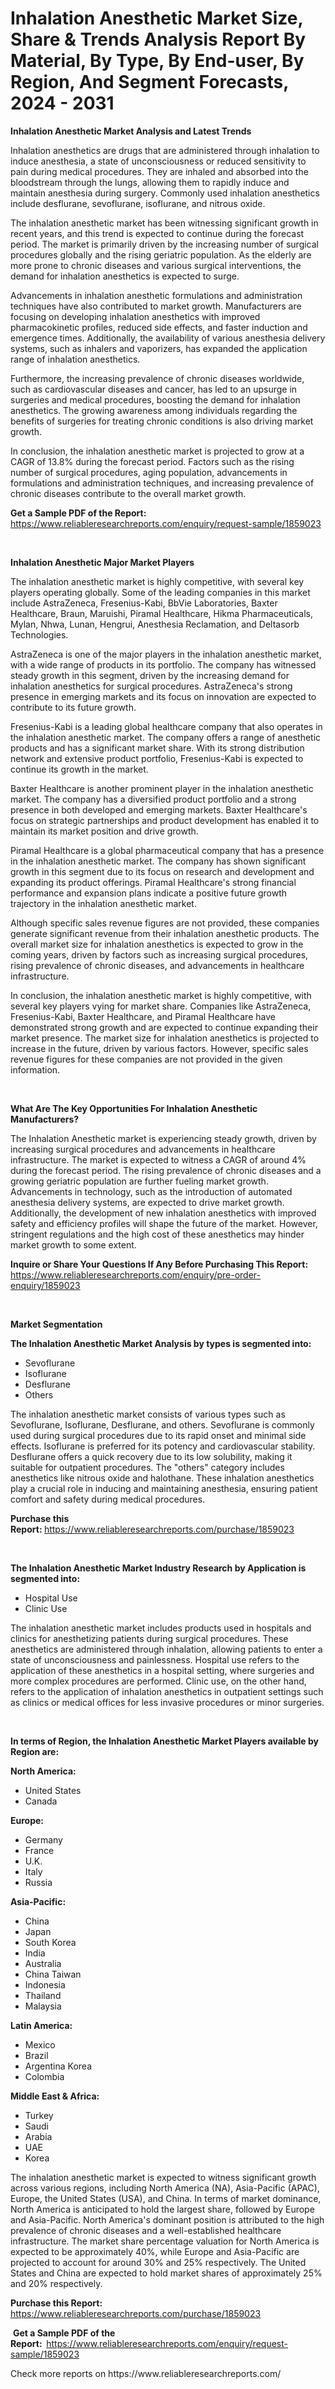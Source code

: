 <p><h1>Inhalation Anesthetic Market Size, Share & Trends Analysis Report By Material, By Type, By End-user, By Region, And Segment Forecasts, 2024 - 2031</h1></p><p><strong>Inhalation Anesthetic Market Analysis and Latest Trends</strong></p>
<p><p>Inhalation anesthetics are drugs that are administered through inhalation to induce anesthesia, a state of unconsciousness or reduced sensitivity to pain during medical procedures. They are inhaled and absorbed into the bloodstream through the lungs, allowing them to rapidly induce and maintain anesthesia during surgery. Commonly used inhalation anesthetics include desflurane, sevoflurane, isoflurane, and nitrous oxide.</p><p>The inhalation anesthetic market has been witnessing significant growth in recent years, and this trend is expected to continue during the forecast period. The market is primarily driven by the increasing number of surgical procedures globally and the rising geriatric population. As the elderly are more prone to chronic diseases and various surgical interventions, the demand for inhalation anesthetics is expected to surge.</p><p>Advancements in inhalation anesthetic formulations and administration techniques have also contributed to market growth. Manufacturers are focusing on developing inhalation anesthetics with improved pharmacokinetic profiles, reduced side effects, and faster induction and emergence times. Additionally, the availability of various anesthesia delivery systems, such as inhalers and vaporizers, has expanded the application range of inhalation anesthetics.</p><p>Furthermore, the increasing prevalence of chronic diseases worldwide, such as cardiovascular diseases and cancer, has led to an upsurge in surgeries and medical procedures, boosting the demand for inhalation anesthetics. The growing awareness among individuals regarding the benefits of surgeries for treating chronic conditions is also driving market growth.</p><p>In conclusion, the inhalation anesthetic market is projected to grow at a CAGR of 13.8% during the forecast period. Factors such as the rising number of surgical procedures, aging population, advancements in formulations and administration techniques, and increasing prevalence of chronic diseases contribute to the overall market growth.</p></p>
<p><strong>Get a Sample PDF of the Report:&nbsp;</strong> <a href="https://www.reliableresearchreports.com/enquiry/request-sample/1859023">https://www.reliableresearchreports.com/enquiry/request-sample/1859023</a></p>
<p>&nbsp;</p>
<p><strong>Inhalation Anesthetic Major Market Players</strong></p>
<p><p>The inhalation anesthetic market is highly competitive, with several key players operating globally. Some of the leading companies in this market include AstraZeneca, Fresenius-Kabi, BbVie Laboratories, Baxter Healthcare, Braun, Maruishi, Piramal Healthcare, Hikma Pharmaceuticals, Mylan, Nhwa, Lunan, Hengrui, Anesthesia Reclamation, and Deltasorb Technologies.</p><p>AstraZeneca is one of the major players in the inhalation anesthetic market, with a wide range of products in its portfolio. The company has witnessed steady growth in this segment, driven by the increasing demand for inhalation anesthetics for surgical procedures. AstraZeneca's strong presence in emerging markets and its focus on innovation are expected to contribute to its future growth.</p><p>Fresenius-Kabi is a leading global healthcare company that also operates in the inhalation anesthetic market. The company offers a range of anesthetic products and has a significant market share. With its strong distribution network and extensive product portfolio, Fresenius-Kabi is expected to continue its growth in the market.</p><p>Baxter Healthcare is another prominent player in the inhalation anesthetic market. The company has a diversified product portfolio and a strong presence in both developed and emerging markets. Baxter Healthcare's focus on strategic partnerships and product development has enabled it to maintain its market position and drive growth.</p><p>Piramal Healthcare is a global pharmaceutical company that has a presence in the inhalation anesthetic market. The company has shown significant growth in this segment due to its focus on research and development and expanding its product offerings. Piramal Healthcare's strong financial performance and expansion plans indicate a positive future growth trajectory in the inhalation anesthetic market.</p><p>Although specific sales revenue figures are not provided, these companies generate significant revenue from their inhalation anesthetic products. The overall market size for inhalation anesthetics is expected to grow in the coming years, driven by factors such as increasing surgical procedures, rising prevalence of chronic diseases, and advancements in healthcare infrastructure.</p><p>In conclusion, the inhalation anesthetic market is highly competitive, with several key players vying for market share. Companies like AstraZeneca, Fresenius-Kabi, Baxter Healthcare, and Piramal Healthcare have demonstrated strong growth and are expected to continue expanding their market presence. The market size for inhalation anesthetics is projected to increase in the future, driven by various factors. However, specific sales revenue figures for these companies are not provided in the given information.</p></p>
<p>&nbsp;</p>
<p><strong>What Are The Key Opportunities For Inhalation Anesthetic Manufacturers?</strong></p>
<p><p>The Inhalation Anesthetic market is experiencing steady growth, driven by increasing surgical procedures and advancements in healthcare infrastructure. The market is expected to witness a CAGR of around 4% during the forecast period. The rising prevalence of chronic diseases and a growing geriatric population are further fueling market growth. Advancements in technology, such as the introduction of automated anesthesia delivery systems, are expected to drive market growth. Additionally, the development of new inhalation anesthetics with improved safety and efficiency profiles will shape the future of the market. However, stringent regulations and the high cost of these anesthetics may hinder market growth to some extent.</p></p>
<p><strong>Inquire or Share Your Questions If Any Before Purchasing This Report:</strong> <a href="https://www.reliableresearchreports.com/enquiry/pre-order-enquiry/1859023">https://www.reliableresearchreports.com/enquiry/pre-order-enquiry/1859023</a></p>
<p>&nbsp;</p>
<p><strong>Market Segmentation</strong></p>
<p><strong>The Inhalation Anesthetic Market Analysis by types is segmented into:</strong></p>
<p><ul><li>Sevoflurane</li><li>Isoflurane</li><li>Desflurane</li><li>Others</li></ul></p>
<p><p>The inhalation anesthetic market consists of various types such as Sevoflurane, Isoflurane, Desflurane, and others. Sevoflurane is commonly used during surgical procedures due to its rapid onset and minimal side effects. Isoflurane is preferred for its potency and cardiovascular stability. Desflurane offers a quick recovery due to its low solubility, making it suitable for outpatient procedures. The "others" category includes anesthetics like nitrous oxide and halothane. These inhalation anesthetics play a crucial role in inducing and maintaining anesthesia, ensuring patient comfort and safety during medical procedures.</p></p>
<p><strong>Purchase this Report:&nbsp;</strong><a href="https://www.reliableresearchreports.com/purchase/1859023">https://www.reliableresearchreports.com/purchase/1859023</a></p>
<p>&nbsp;</p>
<p><strong>The Inhalation Anesthetic Market Industry Research by Application is segmented into:</strong></p>
<p><ul><li>Hospital Use</li><li>Clinic Use</li></ul></p>
<p><p>The inhalation anesthetic market includes products used in hospitals and clinics for anesthetizing patients during surgical procedures. These anesthetics are administered through inhalation, allowing patients to enter a state of unconsciousness and painlessness. Hospital use refers to the application of these anesthetics in a hospital setting, where surgeries and more complex procedures are performed. Clinic use, on the other hand, refers to the application of inhalation anesthetics in outpatient settings such as clinics or medical offices for less invasive procedures or minor surgeries.</p></p>
<p>&nbsp;</p>
<p><strong>In terms of Region, the Inhalation Anesthetic Market Players available by Region are:</strong></p>
<p>
    <p> <strong> North America: </strong>
        <ul>
            <li>United States</li>
            <li>Canada</li>
        </ul>
        </p> 
    <p> <strong> Europe: </strong>
        <ul>
            <li>Germany</li>
            <li>France</li>
            <li>U.K.</li>
            <li>Italy</li>
            <li>Russia</li>
        </ul>
        </p> 
    <p> <strong> Asia-Pacific: </strong>
        <ul>
            <li>China</li>
            <li>Japan</li>
            <li>South Korea</li>
            <li>India</li>
            <li>Australia</li>
            <li>China Taiwan</li>
            <li>Indonesia</li>
            <li>Thailand</li>
            <li>Malaysia</li>
        </ul>
        </p> 
    <p> <strong> Latin America: </strong>
        <ul>
            <li>Mexico</li>
            <li>Brazil</li>
            <li>Argentina Korea</li>
            <li>Colombia</li>
        </ul>
        </p> 
    <p> <strong> Middle East & Africa: </strong>
        <ul>
            <li>Turkey</li>
            <li>Saudi</li>
            <li>Arabia</li>
            <li>UAE</li>
            <li>Korea</li>
        </ul>
    </p>
    </p>
<p><p>The inhalation anesthetic market is expected to witness significant growth across various regions, including North America (NA), Asia-Pacific (APAC), Europe, the United States (USA), and China. In terms of market dominance, North America is anticipated to hold the largest share, followed by Europe and Asia-Pacific. North America's dominant position is attributed to the high prevalence of chronic diseases and a well-established healthcare infrastructure. The market share percentage valuation for North America is expected to be approximately 40%, while Europe and Asia-Pacific are projected to account for around 30% and 25% respectively. The United States and China are expected to hold market shares of approximately 25% and 20% respectively.</p></p>
<p><strong>Purchase this Report: </strong><a href="https://www.reliableresearchreports.com/purchase/1859023">https://www.reliableresearchreports.com/purchase/1859023</a></p>
<p>&nbsp;<strong>Get a Sample PDF of the Report:&nbsp;&nbsp;</strong><a href="https://www.reliableresearchreports.com/enquiry/request-sample/1859023">https://www.reliableresearchreports.com/enquiry/request-sample/1859023</a></p>
<p><strong></strong></p>
<p>Check more reports on https://www.reliableresearchreports.com/</p>